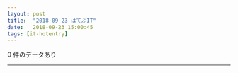 ```yaml
---
layout: post
title:  "2018-09-23 はてぶIT"
date:   2018-09-23 15:00:45
tags: [it-hotentry]
---
```

0 件のデータあり

<hr>
